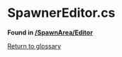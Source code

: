 # SpawnerEditor.cs
**Found in [/SpawnArea/Editor](../BALLISTIC/Assets/Scripts/SpawnArea/Editor/SpawnerEditor.cs)**

[Return to glossary](glossary.md)


